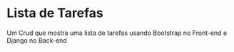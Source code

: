 <html>

<h1>Lista de Tarefas</h1>

<div>
<p>Um Crud que mostra uma lista de tarefas usando Bootstrap no Front-end e Django no Back-end</p>


</div>
</html>
